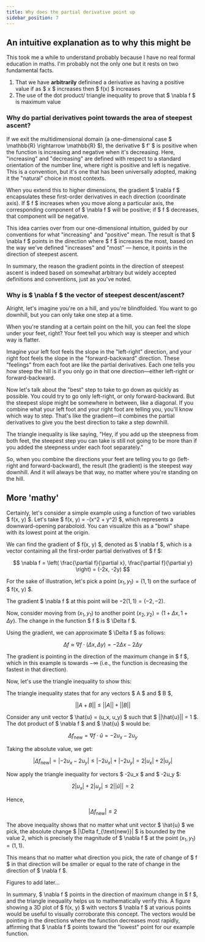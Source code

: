 ```yaml
---
title: Why does the partial derivative point up
sidebar_position: 7
---
```


## An intuitive explanation as to why this might be

This took me a while to understand probably because I have no real formal education in maths. I'm probably not the only one but it rests on two fundamental facts. 

1. That we have **arbitrarily** definined a derivative as having a positive value if as $ x $ increases then $ f(x) $ increases
2. The use of the dot product/ triangle inequality to prove that $ \nabla f $ is maximum value

### Why do partial derivatives point towards the area of steepest ascent?
If we exit the multidimensional domain (a one-dimensional case $ \mathbb{R} \rightarrow \mathbb{R} $), the derivative $ f' $ is positive when the function is increasing and negative when it's decreasing. Here, "increasing" and "decreasing" are defined with respect to a standard orientation of the number line, where right is positive and left is negative. This is a convention, but it's one that has been universally adopted, making it the "natural" choice in most contexts.

When you extend this to higher dimensions, the gradient $ \nabla f $ encapsulates these first-order derivatives in each direction (coordinate axis). If $ f $ increases when you move along a particular axis, the corresponding component of $ \nabla f $ will be positive; if $ f $ decreases, that component will be negative.

This idea carries over from our one-dimensional intuition, guided by our conventions for what "increasing" and "positive" mean. The result is that $ \nabla f $ points in the direction where $ f $ increases the most, based on the way we've defined "increases" and "most" — hence, it points in the direction of steepest ascent. 

In summary, the reason the gradient points in the direction of steepest ascent is indeed based on somewhat arbitrary but widely accepted definitions and conventions, just as you've noted. 

### Why is $ \nabla f $ the vector of steepest descent/ascent?
Alright, let's imagine you're on a hill, and you're blindfolded. You want to go downhill, but you can only take one step at a time. 

When you're standing at a certain point on the hill, you can feel the slope under your feet, right? Your feet tell you which way is steeper and which way is flatter. 

Imagine your left foot feels the slope in the "left-right" direction, and your right foot feels the slope in the "forward-backward" direction. These "feelings" from each foot are like the partial derivatives. Each one tells you how steep the hill is if you only go in that one direction—either left-right or forward-backward.

Now let's talk about the "best" step to take to go down as quickly as possible. You could try to go only left-right, or only forward-backward. But the steepest slope might be somewhere in between, like a diagonal. If you combine what your left foot and your right foot are telling you, you'll know which way to step. That's like the gradient—it combines the partial derivatives to give you the best direction to take a step downhill.

The triangle inequality is like saying, "Hey, if you add up the steepness from both feet, the steepest step you can take is still not going to be more than if you added the steepness under each foot separately."

So, when you combine the directions your feet are telling you to go (left-right and forward-backward), the result (the gradient) is the steepest way downhill. And it will always be that way, no matter where you're standing on the hill.

## More 'mathy'
Certainly, let's consider a simple example using a function of two variables $ f(x, y) $. Let's take $ f(x, y) = -(x^2 + y^2) $, which represents a downward-opening paraboloid. You can visualize this as a "bowl" shape with its lowest point at the origin.

We can find the gradient of $ f(x, y) $, denoted as $ \nabla f $, which is a vector containing all the first-order partial derivatives of $ f $:

$$
\nabla f = \left( \frac{\partial f}{\partial x}, \frac{\partial f}{\partial y} \right) = (-2x, -2y)
$$

For the sake of illustration, let's pick a point $(x_1, y_1) = (1, 1)$ on the surface of $ f(x, y) $.

The gradient $ \nabla f $ at this point will be $-2(1, 1) = (-2, -2)$.

Now, consider moving from $(x_1, y_1)$ to another point $(x_2, y_2) = (1 + \Delta x, 1 + \Delta y)$. The change in the function $ f $ is $ \Delta f $.

Using the gradient, we can approximate $ \Delta f $ as follows:

$$
\Delta f \approx \nabla f \cdot (\Delta x, \Delta y) = -2\Delta x - 2\Delta y
$$

The gradient is pointing in the direction of the maximum change in $ f $, which in this example is towards $-\infty$ (i.e., the function is decreasing the fastest in that direction).

Now, let's use the triangle inequality to show this:

The triangle inequality states that for any vectors $ A $ and $ B $,

$$
||A + B|| \leq ||A|| + ||B||
$$

Consider any unit vector $ \hat{u} = (u_x, u_y) $ such that $ ||\hat{u}|| = 1 $. The dot product of $ \nabla f $ and $ \hat{u} $ would be:

$$
\Delta f_{\text{new}} = \nabla f \cdot \hat{u} = -2u_x - 2u_y
$$

Taking the absolute value, we get:

$$
|\Delta f_{\text{new}}| = |-2u_x - 2u_y| \leq |-2u_x| + |-2u_y| = 2|u_x| + 2|u_y|
$$

Now apply the triangle inequality for vectors $ -2u_x $ and $ -2u_y $:

$$
2|u_x| + 2|u_y| \leq 2||\hat{u}|| = 2
$$

Hence,

$$
|\Delta f_{\text{new}}| \leq 2
$$

The above inequality shows that no matter what unit vector $ \hat{u} $ we pick, the absolute change $ |\Delta f_{\text{new}}| $ is bounded by the value 2, which is precisely the magnitude of $ \nabla f $ at the point $(x_1, y_1) = (1, 1)$.

This means that no matter what direction you pick, the rate of change of $ f $ in that direction will be smaller or equal to the rate of change in the direction of $ \nabla f $.

Figures to add later...

In summary, $ \nabla f $ points in the direction of maximum change in $ f $, and the triangle inequality helps us to mathematically verify this. A figure showing a 3D plot of $ f(x, y) $ with vectors $ \nabla f $ at various points would be useful to visually corroborate this concept. The vectors would be pointing in the directions where the function decreases most rapidly, affirming that $ \nabla f $ points toward the "lowest" point for our example function.